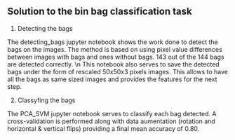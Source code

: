 ## Solution to the bin bag classification task

1. Detecting the bags

The detecting_bags jupyter notebook shows the work done to detect the bags on the images. The method is based on using pixel value differences between images with bags and ones without bags. 143 out of the 144 bags are detected correctly. \n
This notebook also serves to save the detected bags under the form of rescaled 50x50x3 pixels images. This allows to have all the bags as same sized images and provides the features for the next step.

2. Classyfing the bags

The PCA_SVM jupyter notebook serves to classify each bag detected. A cross-validation is performed along with data aumentation (rotation and horizontal & vertical flips) providing a final mean accuracy of 0.80. 
